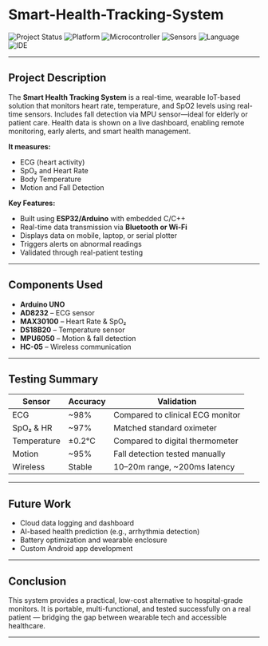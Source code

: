 # Smart-Health-Tracking-System
![Project Status](https://img.shields.io/badge/status-Completed-brightgreen.svg)
![Platform](https://img.shields.io/badge/platform-ESP32%20%7C%20Arduino-blue.svg)
![Microcontroller](https://img.shields.io/badge/microcontroller-ESP32-yellowgreen.svg)
![Sensors](https://img.shields.io/badge/sensors-ECG%20%7C%20SpO2%20%7C%20Temp%20%7C%20MPU6050-orange.svg)
![Language](https://img.shields.io/badge/language-C%2FC%2B%2B-00599C.svg)
![IDE](https://img.shields.io/badge/IDE-Arduino%20IDE-success.svg)

---

## Project Description
The **Smart Health Tracking System** is a real-time, wearable IoT-based solution that monitors heart rate, temperature, and SpO2 levels using real-time sensors. Includes fall detection via MPU sensor—ideal for elderly or patient care. Health data is shown on a live dashboard, enabling remote monitoring, early alerts, and smart health management.


**It measures:**
-  ECG (heart activity)  
-  SpO₂ and Heart Rate  
-  Body Temperature  
-  Motion and Fall Detection  

**Key Features:**
- Built using **ESP32/Arduino** with embedded C/C++  
- Real-time data transmission via **Bluetooth or Wi-Fi**  
- Displays data on mobile, laptop, or serial plotter  
- Triggers alerts on abnormal readings  
- Validated through real-patient testing  

---

## Components Used

- **Arduino UNO**  
- **AD8232** – ECG sensor  
- **MAX30100** – Heart Rate & SpO₂  
- **DS18B20** – Temperature sensor  
- **MPU6050** – Motion & fall detection  
- **HC-05** – Wireless communication  

---

## Testing Summary

| Sensor       | Accuracy   | Validation                         |
|--------------|------------|------------------------------------|
| ECG          | ~98%       | Compared to clinical ECG monitor   |
| SpO₂ & HR    | ~97%       | Matched standard oximeter          |
| Temperature  | ±0.2°C     | Compared to digital thermometer    |
| Motion       | ~95%       | Fall detection tested manually     |
| Wireless     | Stable     | 10–20m range, ~200ms latency       |

---

## Future Work

- Cloud data logging and dashboard  
- AI-based health prediction (e.g., arrhythmia detection)  
- Battery optimization and wearable enclosure  
- Custom Android app development

---

## Conclusion

This system provides a practical, low-cost alternative to hospital-grade monitors. It is portable, multi-functional, and tested successfully on a real patient — bridging the gap between wearable tech and accessible healthcare.

---
